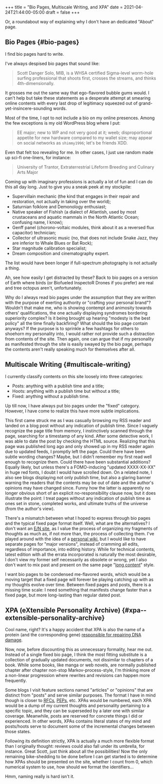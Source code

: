 +++
title = "Bio Pages, Multiscale Writing, and XPA"
date = 2021-04-24T21:44:00-05:00
draft = false
+++

Or, a roundabout way of explaining why I don't have an dedicated "About" page.


## Bio Pages {#bio-pages}

I find bio pages hard to write.

I've always despised bio pages that sound like:

> Scott Danger Solo, MIB, is a WHSA certified Sigma-level worm-hole surfing professional that shoots first, crosses the streams, and thinks 4th-dimensionally.

It grosses me out the same way that ego-flavored bubble gums would. I can't help but take these statements as a desperate attempt at smearing online contents with every last drop of legitimacy squeezed out of grand-yet-insincere-sounding words.

Most of the time, I opt to not include a bio on my online presences. Among the few exceptions is my old WordPress blog where I put:

> EE major; new to WP and not very good at it; weeb; disproportional appetite for new hardware compared to my wallet size; may appear on social networks as `shimmy1996`; let's be friends XDD.

Even that felt too revealing for me. In other cases, I just use random made up sci-fi one-liners, for instance:

> University of Trantor, Extraterrestrial Lifeform Breeding and Culinary Arts Major

Coming up with imaginary professions is actually a lot of fun and I can do this all day long. Just to give you a sneak peek at my stockpile:

-   Supervillain mechanic (the kind that engages in their repair and restoration, not actually in taking over the world);
-   Saturnian folklore and Demonology enthusiast;
-   Native speaker of Fishish (a dialect of Atlantish, used by most crustaceans and aquatic mammals in the North Atlantic Ocean; confusing name, I know);
-   Genff panel (chorono-voltaic modules, think about it as a reversed flux capacitor) technician;
-   Collector of ultrasonic music (no, that does not include Snake Jazz, they are inferior to Whale Blues or Bat Rock);
-   Star magnitude calibration specialist;
-   Dream composition and cinematography expert.

The list would have been longer if full-spectrum photography is not actually a thing.

Ah, see how easily I get distracted by these? Back to bio pages on a version of Earth where birds (or Biofueled InspectoR Drones if you prefer) are real and tree octopus aren't, unfortunately.

Why do I always read bio pages under the assumption that they are written with the purpose of exerting authority or "crafting your personal brand"? Wouldn't that make me, who is showing contempt and animosity towards others' qualifications, the one actually displaying syndromes bordering superiority complex? Is it being brought up hearing "modesty is the best policy" all the time finally backfiring? What should the bio page contain anyways? If the purpose is to sprinkle a few hashtags for others to shoehorn my personality into, I would rather not provide such a distraction from contents of the site. Then again, one can argue that if my personality as manifested through the site is easily swayed by the bio page, perhaps the contents aren't really speaking much for themselves after all.


## Multiscale Writing {#multiscale-writing}

I currently classify contents on this site loosely into three categories:

-   Posts: anything with a publish time and a title;
-   Hoots: anything with a publish time but without a title;
-   Fixed: anything without a publish time.

Up till now, I have always put bio pages under the "fixed" category. However, I have come to realize this have more subtle implications.

This first came struck me as I was casually browsing my RSS reader and landed on a blog post without any indication of publish time. Since I vaguely recognize the page title from memory, I instinctively scanned through the page, searching for a timestamp of any kind. After some detective work, I was able to date the post by checking the HTML source. Realizing that this page was published long ago and only showed up in my RSS reader again due to updated feeds, I promptly left the page. Could there have been subtle wording changes? Maybe, but I didn't remember my first read well enough to recognize them. Could there have been substantial additions? Equally likely, but unless there's a FOMO-inducing "updated XXXX-XX-XX" in huge red fonts, I doubt I would have scrolled down. On a related note, I also see blogs displaying not only publish time, but also a glaring banner warning the readers that the contents may be out of date and the author's opinions may have changed since. Funny how the latter is apparently no longer obvious short of an explicit no-responsibility clause now, but it does illustrate the point: I treat pages without any indication of publish time as ones set in stone, completed works, and ultimate truths of the universe (from the author's view).

There's a mismatch between what I hoped to express through bio pages and the typical fixed page format itself. Well, what are the alternatives? I don't want an [E/N site](https://sawv.org/en.html), as I value the process of organizing my fragments of thoughts as much as, if not more than, the process of collecting them. I've played around with the idea of a [personal wiki](https://alexschroeder.ch/), but I would like to have separate pages for "major versions", instead of cramming all edits, regardless of importance, into editing history. While for technical contents, latest edition with all the errata incorporated is naturally the most desirable, I don't view my former self necessarily as obsolete or wrong, yet I also don't want to mix past and present on the same page "[long content](https://www.gwern.net/About#long-content)" style.

I want bio pages to be condensed me-flavored words, which would be a moving target that a fixed page will forever be playing catching up with as my thoughts evolve over time. Between fixed pages and posts, there is a missing time scale: I need something that manifests change faster than a fixed page, but more long-lasting than regular dated post.


## XPA (eXtensible Personality Archive) {#xpa--extensible-personality-archive}

Cool name, right? It's a happy accident that XPA is also the name of a protein (and the corresponding gene) [responsible for repairing DNA damage](https://en.wikipedia.org/wiki/XPA#Function).

Now, now, before discounting this as unnecessary formality, hear me out. Instead of a single fixed bio page, I think the most fitting substitute is a collection of gradually updated documents, not dissimilar to chapters of a book. While some books, like manga or web novels, are normally published chapter after chapter non-stop Markov-process-style, I'm thinking more of a non-linear progression where rewrites and revisions can happen more frequently.

Some blogs I visit feature sections named "articles" or "opinions" that are distinct from "posts" and serve similar purposes. The format I have in mind though is closer to [RFCs](https://www.ietf.org/standards/rfcs/), [PEPs](https://www.python.org/dev/peps/), etc. XPAs would be numbered, each XPA would be a dump of my current thoughts and personality pertaining to a specific topic, and they can be superseded by a later one with similar coverage. Meanwhile, posts are reserved for concrete things I did or experienced. In other words, XPAs contains literal states of my mind and posts/hoots serve to document some of the incremental changes between those states.

Following its definition strictly, XPA is actually a much more flexible format than I originally thought: reviews could also fall under its umbrella, for instance. Great Scott, just think about all the possibilities! Now the only remaining bike-shedding to be done before I can get started is to determine how XPAs should be presented on the site, whether I count from 0, which numerical system to use, how should we format the identifiers...

Hmm, naming really is hard isn't it.

